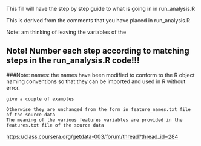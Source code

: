 This fill will have the step by step guide to what is going in in run_analysis.R

This is derived from the comments that you have placed in run_analysis.R

Note: am thinking of leaving the variables of the 

## Note! Number each step according to matching steps in the run_analysis.R code!!!


###Note: names: the names have been modified to conform to the R object naming conventions
so that they can be imported and used in R without error.

    give a couple of examples

    Otherwise they are unchanged from the form in feature_names.txt file of the source data
    The meaning of the various features variables are provided in the features.txt file of the source data

https://class.coursera.org/getdata-003/forum/thread?thread_id=284
